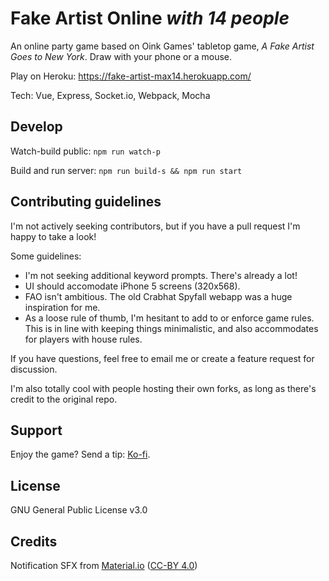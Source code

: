 # Fake Artist Online _with 14 people_

An online party game based on Oink Games' tabletop game, _A Fake Artist Goes to New York_. Draw with your phone or a mouse.

Play on Heroku: https://fake-artist-max14.herokuapp.com/

Tech: Vue, Express, Socket.io, Webpack, Mocha

## Develop

Watch-build public: `npm run watch-p`

Build and run server: `npm run build-s && npm run start`

## Contributing guidelines

I'm not actively seeking contributors, but if you have a pull request I'm happy to take a look!

Some guidelines:

-   I'm not seeking additional keyword prompts. There's already a lot!
-   UI should accomodate iPhone 5 screens (320x568).
-   FAO isn't ambitious. The old Crabhat Spyfall webapp was a huge inspiration for me.
-   As a loose rule of thumb, I'm hesitant to add to or enforce game rules. This is in line with keeping things minimalistic, and also accommodates for players with house rules.

If you have questions, feel free to email me or create a feature request for discussion.

I'm also totally cool with people hosting their own forks, as long as there's credit to the original repo.

## Support

Enjoy the game? Send a tip: [Ko-fi](https://ko-fi.com/krackocloud).

## License

GNU General Public License v3.0

## Credits

Notification SFX from [Material.io](https://material.io/design/sound/sound-resources.html) ([CC-BY 4.0](https://creativecommons.org/licenses/by/4.0/))
